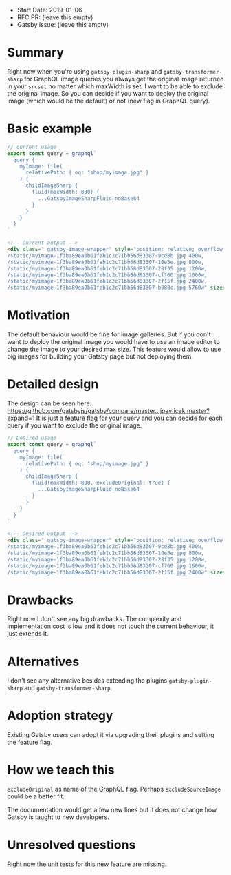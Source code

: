 - Start Date: 2019-01-06
- RFC PR: (leave this empty)
- Gatsby Issue: (leave this empty)

# Summary

Right now when you're using `gatsby-plugin-sharp` and `gatsby-transformer-sharp` for GraphQL image queries you always get the original image returned in your `srcset` no matter which maxWidth is set. I want to be able to exclude the original image. So you can decide if you want to deploy the original image (which would be the default) or not (new flag in GraphQL query).

# Basic example

``` JavaScript
// current usage
export const query = graphql`
  query {
    myImage: file(
      relativePath: { eq: "shop/myimage.jpg" }
    ) {
      childImageSharp {
        fluid(maxWidth: 800) {
          ...GatsbyImageSharpFluid_noBase64
        }
      }
    }
  }
`
```

``` HTML
<!-- Current output -->
<div class=" gatsby-image-wrapper" style="position: relative; overflow: hidden;"><div style="width: 100%; padding-bottom: 56.25%;"></div><div style="background-color: rgb(230, 186, 104); position: absolute; top: 0px; bottom: 0px; opacity: 0; transition-delay: 0.35s; right: 0px; left: 0px;"></div><picture><source srcset="/static/myimage-1f3ba89ea0b61feb1c2c71bb56d83307-23bdc.jpg 200w,
/static/myimage-1f3ba89ea0b61feb1c2c71bb56d83307-9cd8b.jpg 400w,
/static/myimage-1f3ba89ea0b61feb1c2c71bb56d83307-10e5e.jpg 800w,
/static/myimage-1f3ba89ea0b61feb1c2c71bb56d83307-28f35.jpg 1200w,
/static/myimage-1f3ba89ea0b61feb1c2c71bb56d83307-cf760.jpg 1600w,
/static/myimage-1f3ba89ea0b61feb1c2c71bb56d83307-2f15f.jpg 2400w,
/static/myimage-1f3ba89ea0b61feb1c2c71bb56d83307-b980c.jpg 5760w" sizes="(max-width: 800px) 100vw, 800px"><img alt="alt text" src="/static/myimage-1f3ba89ea0b61feb1c2c71bb56d83307-10e5e.jpg" style="position: absolute; top: 0px; left: 0px; width: 100%; height: 100%; object-fit: cover; object-position: center; opacity: 1; transition: opacity 0.5s;"></picture><noscript>{…}</noscript></div>
```

# Motivation

The default behaviour would be fine for image galleries. But if you don't want to deploy the original image you would have to use an image editor to change the image to your desired max size. This feature would allow to use big images for building your Gatsby page but not deploying them.

# Detailed design

The design can be seen here: https://github.com/gatsbyjs/gatsby/compare/master...jpavlicek:master?expand=1
It is just a feature flag for your query and you can decide for each query if you want to exclude the original image.



``` JavaScript
// Desired usage
export const query = graphql`
  query {
    myImage: file(
      relativePath: { eq: "shop/myimage.jpg" }
    ) {
      childImageSharp {
        fluid(maxWidth: 800, excludeOriginal: true) {
          ...GatsbyImageSharpFluid_noBase64
        }
      }
    }
  }
`
```

``` HTML
<!-- Desired output -->
<div class=" gatsby-image-wrapper" style="position: relative; overflow: hidden;"><div style="width: 100%; padding-bottom: 56.25%;"></div><div style="background-color: rgb(230, 186, 104); position: absolute; top: 0px; bottom: 0px; opacity: 0; transition-delay: 0.35s; right: 0px; left: 0px;"></div><picture><source srcset="/static/myimage-1f3ba89ea0b61feb1c2c71bb56d83307-23bdc.jpg 200w,
/static/myimage-1f3ba89ea0b61feb1c2c71bb56d83307-9cd8b.jpg 400w,
/static/myimage-1f3ba89ea0b61feb1c2c71bb56d83307-10e5e.jpg 800w,
/static/myimage-1f3ba89ea0b61feb1c2c71bb56d83307-28f35.jpg 1200w,
/static/myimage-1f3ba89ea0b61feb1c2c71bb56d83307-cf760.jpg 1600w,
/static/myimage-1f3ba89ea0b61feb1c2c71bb56d83307-2f15f.jpg 2400w" sizes="(max-width: 800px) 100vw, 800px"><img alt="alt text" src="/static/myimage-1f3ba89ea0b61feb1c2c71bb56d83307-10e5e.jpg" style="position: absolute; top: 0px; left: 0px; width: 100%; height: 100%; object-fit: cover; object-position: center; opacity: 1; transition: opacity 0.5s;"></picture><noscript>{…}</noscript></div>
```


# Drawbacks

Right now I don't see any big drawbacks. The complexity and implementation cost is low and it does not touch the current behaviour, it just extends it.

# Alternatives

I don't see any alternative besides extending the plugins `gatsby-plugin-sharp` and `gatsby-transformer-sharp`.

# Adoption strategy

Existing Gatsby users can adopt it via upgrading their plugins and setting the feature flag.

# How we teach this

`excludeOriginal` as name of the GraphQL flag. Perhaps `excludeSourceImage` could be a better fit.

The documentation would get a few new lines but it does not change how Gatsby is taught to new developers.

# Unresolved questions

Right now the unit tests for this new feature are missing.
